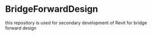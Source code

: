 # BridgeForwardDesign
this repository is used for secondary development of Revit for bridge forward design 
